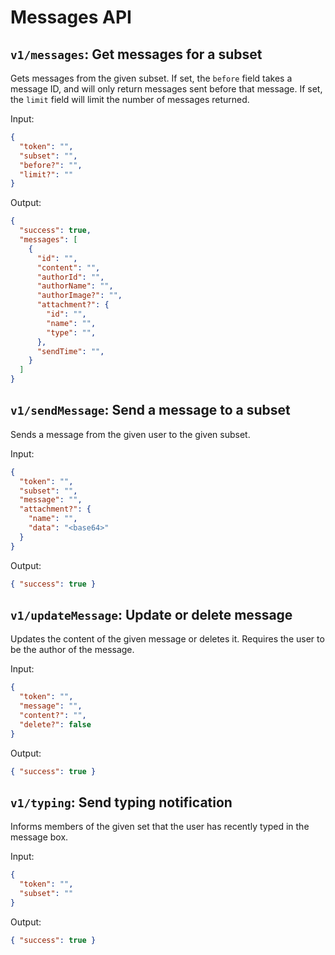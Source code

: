 # Messages API

## `v1/messages`: Get messages for a subset
Gets messages from the given subset. If set, the `before` field takes a message ID, and will only return messages sent before that message. If set, the `limit` field will limit the number of messages returned.

Input:
```json
{
  "token": "",
  "subset": "",
  "before?": "",
  "limit?": ""
}
```

Output:
```json
{
  "success": true,
  "messages": [
    {
      "id": "",
      "content": "",
      "authorId": "",
      "authorName": "",
      "authorImage?": "",
      "attachment?": {
        "id": "",
        "name": "",
        "type": "",
      },
      "sendTime": "",
    }
  ]
}
```

## `v1/sendMessage`: Send a message to a subset
Sends a message from the given user to the given subset.

Input:
```json
{
  "token": "",
  "subset": "",
  "message": "",
  "attachment?": {
    "name": "",
    "data": "<base64>"
  }
}
```

Output:
```json
{ "success": true }
```

## `v1/updateMessage`: Update or delete message
Updates the content of the given message or deletes it. Requires the user to be the author of the message.

Input:
```json
{
  "token": "",
  "message": "",
  "content?": "",
  "delete?": false
}
```

Output:
```json
{ "success": true }
```

## `v1/typing`: Send typing notification
Informs members of the given set that the user has recently typed in the message box.

Input:
```json
{
  "token": "",
  "subset": ""
}
```

Output:
```json
{ "success": true }
```